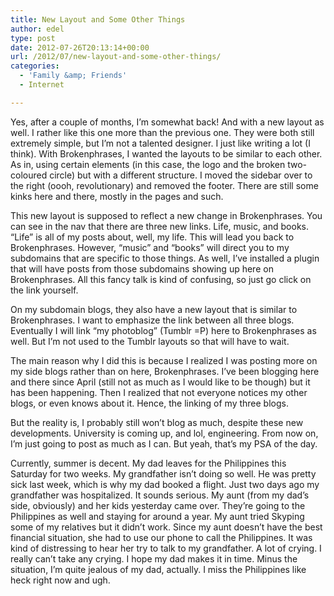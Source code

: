 ```yaml
---
title: New Layout and Some Other Things
author: edel
type: post
date: 2012-07-26T20:13:14+00:00
url: /2012/07/new-layout-and-some-other-things/
categories:
  - 'Family &amp; Friends'
  - Internet

---
```

Yes, after a couple of months, I&#8217;m somewhat back! And with a new layout as well. I rather like this one more than the previous one. They were both still extremely simple, but I&#8217;m not a talented designer. I just like writing a lot (I think). With Brokenphrases, I wanted the layouts to be similar to each other. As in, using certain elements (in this case, the logo and the broken two-coloured circle) but with a different structure. I moved the sidebar over to the right (oooh, revolutionary) and removed the footer. There are still some kinks here and there, mostly in the pages and such.

This new layout is supposed to reflect a new change in Brokenphrases. You can see in the nav that there are three new links. Life, music, and books. &#8220;Life&#8221; is all of my posts about, well, my life. This will lead you back to Brokenphrases. However, &#8220;music&#8221; and &#8220;books&#8221; will direct you to my subdomains that are specific to those things. As well, I&#8217;ve installed a plugin that will have posts from those subdomains showing up here on Brokenphrases. All this fancy talk is kind of confusing, so just go click on the link yourself.

On my subdomain blogs, they also have a new layout that is similar to Brokenphrases. I want to emphasize the link between all three blogs. Eventually I will link &#8220;my photoblog&#8221; (Tumblr =P) here to Brokenphrases as well. But I&#8217;m not used to the Tumblr layouts so that will have to wait.

The main reason why I did this is because I realized I was posting more on my side blogs rather than on here, Brokenphrases. I&#8217;ve been blogging here and there since April (still not as much as I would like to be though) but it has been happening. Then I realized that not everyone notices my other blogs, or even knows about it. Hence, the linking of my three blogs.

But the reality is, I probably still won&#8217;t blog as much, despite these new developments. University is coming up, and lol, engineering. From now on, I&#8217;m just going to post as much as I can. But yeah, that&#8217;s my PSA of the day.

Currently, summer is decent. My dad leaves for the Philippines this Saturday for two weeks. My grandfather isn&#8217;t doing so well. He was pretty sick last week, which is why my dad booked a flight. Just two days ago my grandfather was hospitalized. It sounds serious. My aunt (from my dad&#8217;s side, obviously) and her kids yesterday came over. They&#8217;re going to the Philippines as well and staying for around a year. My aunt tried Skyping some of my relatives but it didn&#8217;t work. Since my aunt doesn&#8217;t have the best financial situation, she had to use our phone to call the Philippines. It was kind of distressing to hear her try to talk to my grandfather. A lot of crying. I really can&#8217;t take any crying. I hope my dad makes it in time. Minus the situation, I&#8217;m quite jealous of my dad, actually. I miss the Philippines like heck right now and ugh.

<ol class="footnote">
</ol>